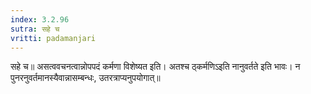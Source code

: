 ```yaml
---
index: 3.2.96
sutra: सहे च
vritti: padamanjari
---
```


 सहे च॥ असत्ववचनत्वान्नोपपदं कर्मणा विशेष्यत इति। अतश्च ठ्कर्मणिऽइति नानुवर्तते इति भावः। न पुनरनुवर्तमानस्यैवान्नासम्बन्धः, उतरत्राप्यनुपयोगात्॥